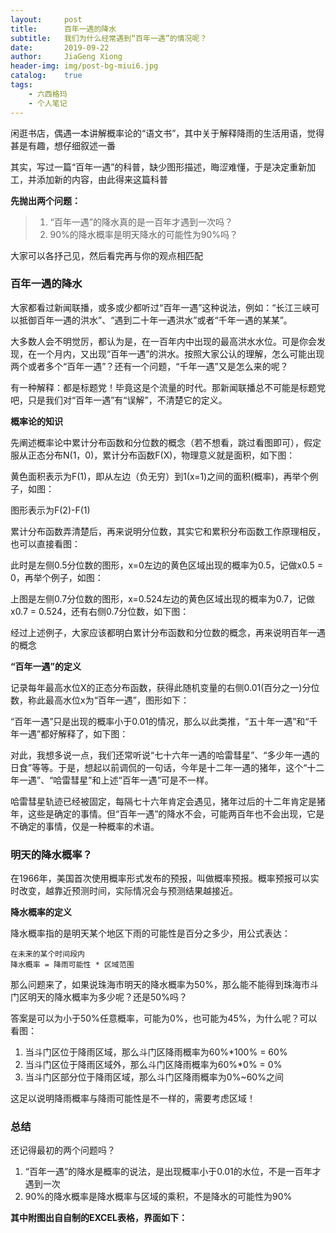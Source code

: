 ```yaml
---
layout:     post
title:      百年一遇的降水
subtitle:   我们为什么经常遇到“百年一遇”的情况呢？
date:       2019-09-22
author:     JiaGeng Xiong
header-img: img/post-bg-miui6.jpg
catalog:    true
tags:
    - 六西格玛
    - 个人笔记
---
```

闲逛书店，偶遇一本讲解概率论的“语文书”，其中关于解释降雨的生活用语，觉得甚是有趣，想仔细叙述一番

其实，写过一篇“百年一遇”的科普，缺少图形描述，晦涩难懂，于是决定重新加工，并添加新的内容，由此得来这篇科普

**先抛出两个问题：**

> 1. “百年一遇”的降水真的是一百年才遇到一次吗？
> 2. 90%的降水概率是明天降水的可能性为90%吗？

大家可以各抒己见，然后看完再与你的观点相匹配

### 百年一遇的降水

大家都看过新闻联播，或多或少都听过“百年一遇”这种说法，例如：“长江三峡可以抵御百年一遇的洪水”、“遇到二十年一遇洪水”或者“千年一遇的某某”。

大多数人会不明觉厉，都认为是，在一百年内中出现的最高洪水水位。可是你会发现，在一个月内，又出现“百年一遇”的洪水。按照大家公认的理解，怎么可能出现两个或者多个“百年一遇”？还有一个问题，“千年一遇”又是怎么来的呢？

有一种解释：都是标题党！毕竟这是个流量的时代。那新闻联播总不可能是标题党吧，只是我们对“百年一遇”有“误解”，不清楚它的定义。

**概率论的知识**

先阐述概率论中累计分布函数和分位数的概念（若不想看，跳过看图即可），假定服从正态分布N(1，0)，累计分布函数F(X)，物理意义就是面积，如下图：

黄色面积表示为F(1)，即从左边（负无穷）到1(x=1)之间的面积(概率)，再举个例子，如图：

图形表示为F(2)-F(1)

累计分布函数弄清楚后，再来说明分位数，其实它和累积分布函数工作原理相反，也可以直接看图：

此时是左侧0.5分位数的图形，x=0左边的黄色区域出现的概率为0.5，记做x0.5 = 0，再举个例子，如图：

上图是左侧0.7分位数的图形，x=0.524左边的黄色区域出现的概率为0.7，记做x0.7 = 0.524，还有右侧0.7分位数，如下图：

经过上述例子，大家应该都明白累计分布函数和分位数的概念，再来说明百年一遇的概念

**“百年一遇”的定义**

记录每年最高水位X的正态分布函数，获得此随机变量的右侧0.01(百分之一)分位数，称此最高水位x为“百年一遇”，图形如下：

“百年一遇”只是出现的概率小于0.01的情况，那么以此类推，“五十年一遇”和“千年一遇”都好解释了，如下图：

对此，我想多说一点，我们还常听说“七十六年一遇的哈雷彗星”、“多少年一遇的日食”等等。于是，想起以前调侃的一句话，今年是十二年一遇的猪年，这个“十二年一遇”、“哈雷彗星”和上述“百年一遇”可是不一样。

哈雷彗星轨迹已经被固定，每隔七十六年肯定会遇见，猪年过后的十二年肯定是猪年，这些是确定的事情。但“百年一遇”的降水不会，可能两百年也不会出现，它是不确定的事情，仅是一种概率的术语。

### 明天的降水概率？

在1966年，美国首次使用概率形式发布的预报，叫做概率预报。概率预报可以实时改变，越靠近预测时间，实际情况会与预测结果越接近。

**降水概率的定义**

降水概率指的是明天某个地区下雨的可能性是百分之多少，用公式表达：

    在未来的某个时间段内
    降水概率 = 降雨可能性 * 区域范围

那么问题来了，如果说珠海市明天的降水概率为50%，那么能不能得到珠海市斗门区明天的降水概率为多少呢？还是50%吗？

答案是可以为小于50%任意概率，可能为0%，也可能为45%，为什么呢？可以看图：

1. 当斗门区位于降雨区域，那么斗门区降雨概率为60%*100% = 60%
2. 当斗门区位于降雨区域外，那么斗门区降雨概率为60%*0% = 0%
3. 当斗门区部分位于降雨区域，那么斗门区降雨概率为0%~60%之间

这足以说明降雨概率与降雨可能性是不一样的，需要考虑区域！

### 总结

还记得最初的两个问题吗？

1. “百年一遇”的降水是概率的说法，是出现概率小于0.01的水位，不是一百年才遇到一次
2. 90%的降水概率是降水概率与区域的乘积，不是降水的可能性为90%

**其中附图出自自制的EXCEL表格，界面如下：**